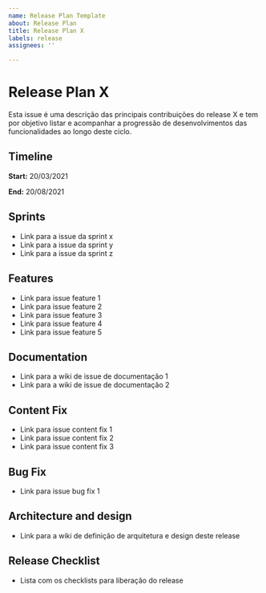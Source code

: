 ```yaml
---
name: Release Plan Template
about: Release Plan
title: Release Plan X
labels: release
assignees: ''

---
```


# Release Plan X
Esta issue é uma descrição das principais contribuições do release X e tem por objetivo listar e acompanhar a progressão de desenvolvimentos das funcionalidades ao longo deste ciclo.

## Timeline

**Start:** 20/03/2021

**End:** 20/08/2021

## Sprints
- Link para a issue da sprint x
- Link para a issue da sprint y
- Link para a issue da sprint z

## Features
- Link para issue feature 1
- Link para issue feature 2
- Link para issue feature 3
- Link para issue feature 4
- Link para issue feature 5

## Documentation
- Link para a wiki de issue de documentação 1
- Link para a wiki de issue de documentação 2

## Content Fix
- Link para issue content fix 1
- Link para issue content fix 2
- Link para issue content fix 3

## Bug Fix
- Link para issue bug fix 1

## Architecture and design
- Link para a wiki de definição de arquitetura e design deste release

## Release Checklist
- Lista com os checklists para liberação do release
